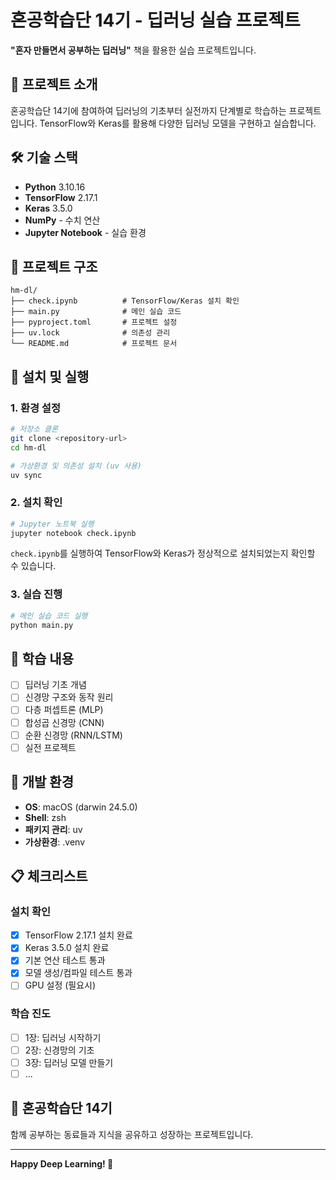 # 혼공학습단 14기 - 딥러닝 실습 프로젝트

**"혼자 만들면서 공부하는 딥러닝"** 책을 활용한 실습 프로젝트입니다.

## 📖 프로젝트 소개

혼공학습단 14기에 참여하여 딥러닝의 기초부터 실전까지 단계별로 학습하는 프로젝트입니다.
TensorFlow와 Keras를 활용해 다양한 딥러닝 모델을 구현하고 실습합니다.

## 🛠 기술 스택

- **Python** 3.10.16
- **TensorFlow** 2.17.1
- **Keras** 3.5.0
- **NumPy** - 수치 연산
- **Jupyter Notebook** - 실습 환경

## 📂 프로젝트 구조

```
hm-dl/
├── check.ipynb          # TensorFlow/Keras 설치 확인
├── main.py              # 메인 실습 코드
├── pyproject.toml       # 프로젝트 설정
├── uv.lock              # 의존성 관리
└── README.md            # 프로젝트 문서
```

## 🚀 설치 및 실행

### 1. 환경 설정

```bash
# 저장소 클론
git clone <repository-url>
cd hm-dl

# 가상환경 및 의존성 설치 (uv 사용)
uv sync
```

### 2. 설치 확인

```bash
# Jupyter 노트북 실행
jupyter notebook check.ipynb
```

`check.ipynb`를 실행하여 TensorFlow와 Keras가 정상적으로 설치되었는지 확인할 수 있습니다.

### 3. 실습 진행

```bash
# 메인 실습 코드 실행
python main.py
```

## 📝 학습 내용

- [ ] 딥러닝 기초 개념
- [ ] 신경망 구조와 동작 원리
- [ ] 다층 퍼셉트론 (MLP)
- [ ] 합성곱 신경망 (CNN)
- [ ] 순환 신경망 (RNN/LSTM)
- [ ] 실전 프로젝트

## 🔧 개발 환경

- **OS**: macOS (darwin 24.5.0)
- **Shell**: zsh
- **패키지 관리**: uv
- **가상환경**: .venv

## 📋 체크리스트

### 설치 확인

- [x] TensorFlow 2.17.1 설치 완료
- [x] Keras 3.5.0 설치 완료
- [x] 기본 연산 테스트 통과
- [x] 모델 생성/컴파일 테스트 통과
- [ ] GPU 설정 (필요시)

### 학습 진도

- [ ] 1장: 딥러닝 시작하기
- [ ] 2장: 신경망의 기초
- [ ] 3장: 딥러닝 모델 만들기
- [ ] ...

## 🤝 혼공학습단 14기

함께 공부하는 동료들과 지식을 공유하고 성장하는 프로젝트입니다.

---

**Happy Deep Learning! 🚀**
